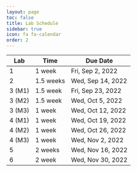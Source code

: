 ```yaml
---
layout: page
toc: false
title: Lab Schedule
sidebar: true
icon: fa fa-calendar
order: 2
---
```



| Lab           | Time      |   Due Date          |
|---------------|-----------|---------------------|
|1              | 1 week    | Fri, Sep 2, 2022  |
|2              | 1.5 weeks | Wed, Sep 14, 2022 |
|3 (M1)         | 1.5 week  | Fri, Sep 23, 2022 |
|3 (M2)         | 1.5 week  | Wed, Oct 5, 2022  |
|3 (M3)         | 1 week    | Wed, Oct 12, 2022 |
|4 (M1)         | 1 week    | Wed, Oct 19, 2022 |
|4 (M2)         | 1 week    | Wed, Oct 26, 2022 |
|4 (M3)         | 1 week    | Wed, Nov 2, 2022  | 
|5              | 2 weeks   | Wed, Nov 16, 2022 |
|6              | 2 week    | Wed, Nov 30, 2022 |
